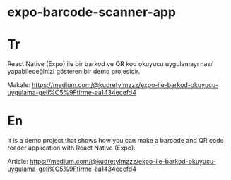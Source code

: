 # expo-barcode-scanner-app

# Tr

React Native (Expo) ile bir barkod ve QR kod okuyucu uygulamayı nasıl yapabileceğinizi gösteren bir demo projesidir.

Makale: https://medium.com/@kudretylmzzz/expo-ile-barkod-okuyucu-uygulama-geli%C5%9Ftirme-aa1434ecefd4

# En

It is a demo project that shows how you can make a barcode and QR code reader application with React Native (Expo).

Article: https://medium.com/@kudretylmzzz/expo-ile-barkod-okuyucu-uygulama-geli%C5%9Ftirme-aa1434ecefd4
